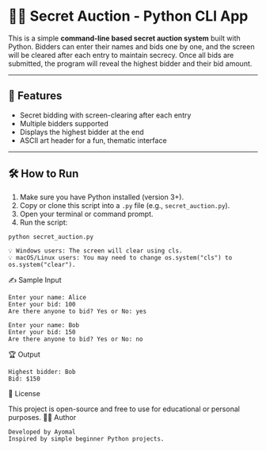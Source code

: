 # 🕵️‍♂️ Secret Auction - Python CLI App

This is a simple **command-line based secret auction system** built with Python. Bidders can enter their names and bids one by one, and the screen will be cleared after each entry to maintain secrecy. Once all bids are submitted, the program will reveal the highest bidder and their bid amount.

---

## 🚀 Features

- Secret bidding with screen-clearing after each entry
- Multiple bidders supported
- Displays the highest bidder at the end
- ASCII art header for a fun, thematic interface

---

## 🛠️ How to Run

1. Make sure you have Python installed (version 3+).
2. Copy or clone this script into a `.py` file (e.g., `secret_auction.py`).
3. Open your terminal or command prompt.
4. Run the script:

```bash
python secret_auction.py
```

    💡 Windows users: The screen will clear using cls.
    💡 macOS/Linux users: You may need to change os.system("cls") to os.system("clear").

✍️ Sample Input
```
Enter your name: Alice
Enter your bid: 100
Are there anyone to bid? Yes or No: yes

Enter your name: Bob
Enter your bid: 150
Are there anyone to bid? Yes or No: no
```
🏆 Output
```
Highest bidder: Bob 
Bid: $150
```
📄 License

This project is open-source and free to use for educational or personal purposes.
👨‍💻 Author

    Developed by Ayomal
    Inspired by simple beginner Python projects.

